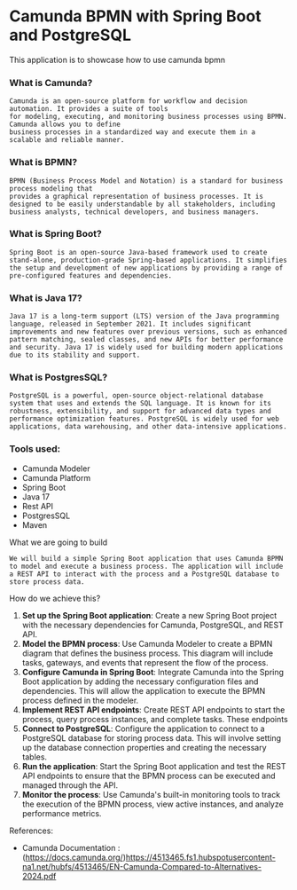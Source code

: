 # Camunda BPMN with Spring Boot and PostgreSQL

This application is to showcase how to use camunda bpmn

### What is Camunda?
    Camunda is an open-source platform for workflow and decision automation. It provides a suite of tools
    for modeling, executing, and monitoring business processes using BPMN. Camunda allows you to define
    business processes in a standardized way and execute them in a scalable and reliable manner.

### What is BPMN?
    BPMN (Business Process Model and Notation) is a standard for business process modeling that
    provides a graphical representation of business processes. It is designed to be easily understandable by all stakeholders, including business analysts, technical developers, and business managers.

### What is Spring Boot?
    Spring Boot is an open-source Java-based framework used to create stand-alone, production-grade Spring-based applications. It simplifies the setup and development of new applications by providing a range of pre-configured features and dependencies.

### What is Java 17?
    Java 17 is a long-term support (LTS) version of the Java programming language, released in September 2021. It includes significant improvements and new features over previous versions, such as enhanced pattern matching, sealed classes, and new APIs for better performance and security. Java 17 is widely used for building modern applications due to its stability and support. 

### What is PostgresSQL?

    PostgreSQL is a powerful, open-source object-relational database system that uses and extends the SQL language. It is known for its robustness, extensibility, and support for advanced data types and performance optimization features. PostgreSQL is widely used for web applications, data warehousing, and other data-intensive applications.


### Tools used:

- Camunda Modeler
- Camunda Platform
- Spring Boot
- Java 17
- Rest API
- PostgresSQL
- Maven

What we are going to build

    We will build a simple Spring Boot application that uses Camunda BPMN to model and execute a business process. The application will include a REST API to interact with the process and a PostgreSQL database to store process data.

How do we achieve this?

1. **Set up the Spring Boot application**: Create a new Spring Boot project with the necessary dependencies for Camunda, PostgreSQL, and REST API.
2. **Model the BPMN process**: Use Camunda Modeler to create a BPMN diagram that defines the business process. This diagram will include tasks, gateways, and events that represent the flow of the process.
3. **Configure Camunda in Spring Boot**: Integrate Camunda into the Spring Boot application by adding the necessary configuration files and dependencies. This will allow the application to execute the BPMN process defined in the modeler.
4. **Implement REST API endpoints**: Create REST API endpoints to start the process, query process instances, and complete tasks. These endpoints
5. **Connect to PostgreSQL**: Configure the application to connect to a PostgreSQL database for storing process data. This will involve setting up the database connection properties and creating the necessary tables.
6. **Run the application**: Start the Spring Boot application and test the REST API endpoints to ensure that the BPMN process can be executed and managed through the API.
7. **Monitor the process**: Use Camunda's built-in monitoring tools to track the execution of the BPMN process, view active instances, and analyze performance metrics.


References:
- Camunda Documentation : 
    (https://docs.camunda.org/)https://4513465.fs1.hubspotusercontent-na1.net/hubfs/4513465/EN-Camunda-Compared-to-Alternatives-2024.pdf

